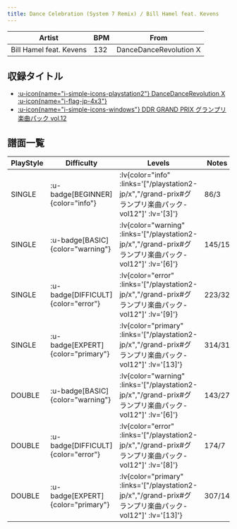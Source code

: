 ```yaml
---
title: Dance Celebration (System 7 Remix) / Bill Hamel feat. Kevens
---
```


|Artist|BPM|From|
|------|---|----|
|Bill Hamel feat. Kevens|132|DanceDanceRevolution X|

## 収録タイトル

- [ :u-icon{name="i-simple-icons-playstation2"} DanceDanceRevolution X :u-icon{name="i-flag-jp-4x3"} ](/playstation2-jp/x)
- [ :u-icon{name="i-simple-icons-windows"} DDR GRAND PRIX グランプリ楽曲パック vol.12](/grand-prix#グランプリ楽曲パック-vol12)

## 譜面一覧

|PlayStyle|Difficulty|Levels|Notes|Movie|
|---------|----------|------|-----|-----|
|SINGLE| :u-badge[BEGINNER]{color="info"} | :lv{color="info" :links='["/playstation2-jp/x","/grand-prix#グランプリ楽曲パック-vol12"]' :lv='[3]'} |86/3||
|SINGLE| :u-badge[BASIC]{color="warning"} | :lv{color="warning" :links='["/playstation2-jp/x","/grand-prix#グランプリ楽曲パック-vol12"]' :lv='[6]'} |145/15||
|SINGLE| :u-badge[DIFFICULT]{color="error"} | :lv{color="error" :links='["/playstation2-jp/x","/grand-prix#グランプリ楽曲パック-vol12"]' :lv='[9]'} |223/32||
|SINGLE| :u-badge[EXPERT]{color="primary"} | :lv{color="primary" :links='["/playstation2-jp/x","/grand-prix#グランプリ楽曲パック-vol12"]' :lv='[13]'} |314/31||
|DOUBLE| :u-badge[BASIC]{color="warning"} | :lv{color="warning" :links='["/playstation2-jp/x","/grand-prix#グランプリ楽曲パック-vol12"]' :lv='[6]'} |143/27||
|DOUBLE| :u-badge[DIFFICULT]{color="error"} | :lv{color="error" :links='["/playstation2-jp/x","/grand-prix#グランプリ楽曲パック-vol12"]' :lv='[8]'} |174/7||
|DOUBLE| :u-badge[EXPERT]{color="primary"} | :lv{color="primary" :links='["/playstation2-jp/x","/grand-prix#グランプリ楽曲パック-vol12"]' :lv='[13]'} |307/14||
